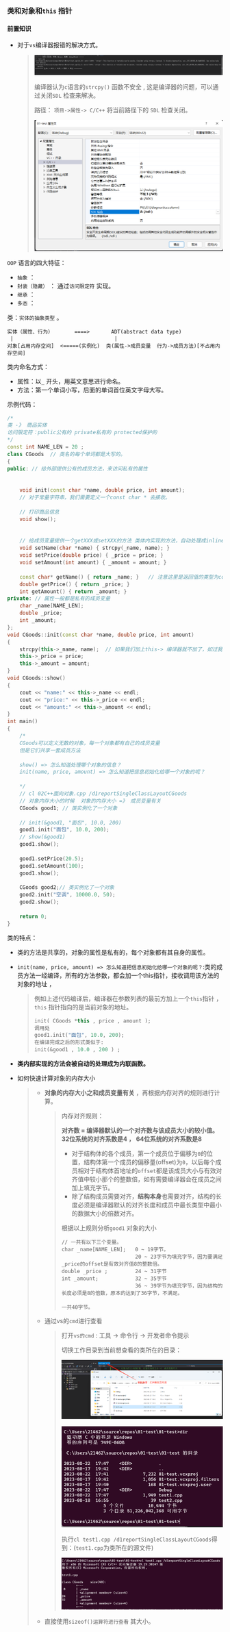 ### 类和对象和`this` 指针

 #### 前置知识

+ 对于`vs`编译器报错的解决方式。

  > ![image-20230822173406324](assets/image-20230822173406324.png)
  >
  > 编译器认为`c`语言的`strcpy()` 函数不安全 , 这是编译器的问题，可以通过关闭`SDL` 检查来解决。
  >
  > 路径： `项目->属性-> C/C++` 将当前路径下的 `SDL` 检查关闭。
  >
  > ![image-20230822174053399](assets/image-20230822174053399.png)
  >
  > 



`OOP` 语言的四大特征：

+ `抽象` ： 
+  `封装（隐藏）` ： 通过`访问限定符` 实现。
+ `继承` ： 
+  `多态` ：  

类：`实体的抽象类型` 。

```
实体（属性、行为）       ====>       ADT(abstract data type)
 |                                 |
对象[占用内存空间]  <=====(实例化)  类(属性->成员变量  行为->成员方法)[不占用内存空间]
```

 类内命名方式：

+ 属性：以`_` 开头，用英文意思进行命名。
+ 方法：第一个单词小写，后面的单词首位英文字母大写。



示例代码：

```C++
/*
类 -》 商品实体
访问限定符：public公有的 private私有的 protected保护的
*/
const int NAME_LEN = 20 ; 
class CGoods  // 类名的每个单词都是大写的。
{
public: // 给外部提供公有的成员方法，来访问私有的属性
	
	
    void init(const char *name, double price, int amount);
    // 对于常量字符串，我们需要定义一个const char * 去接收。
    
	// 打印商品信息
	void show();
    
    
	// 给成员变量提供一个getXXX或setXXX的方法 类体内实现的方法，自动处理成inline内联函数
	void setName(char *name) { strcpy(_name, name); }
	void setPrice(double price) { _price = price; }
	void setAmount(int amount) { _amount = amount; }

	const char* getName() { return _name; }   // 注意这里是返回值的类型为const char*: 防止对象的私有属性被修改
	double getPrice() { return _price; }
	int getAmount() { return _amount; }
private: // 属性一般都是私有的成员变量
	char _name[NAME_LEN];
	double _price;
	int _amount;
};
void CGoods::init(const char *name, double price, int amount)
{
	strcpy(this->_name, name);  // 如果我们加上this-> 编译器就不加了，如过我们不加，那么编译器就帮我们加上。
	this->_price = price;
	this->_amount = amount;
}
void CGoods::show()
{
	cout << "name:" << this->_name << endl;
	cout << "price:" << this->_price << endl;
	cout << "amount:" << this->_amount << endl;
}
int main()
{
	/*
	CGoods可以定义无数的对象，每一个对象都有自己的成员变量
	但是它们共享一套成员方法

	show() => 怎么知道处理哪个对象的信息？
	init(name, price, amount) => 怎么知道把信息初始化给哪一个对象的呢？
	
	*/
	// cl 02C++面向对象.cpp /d1reportSingleClassLayoutCGoods
	// 对象内存大小的时候  对象的内存大小 =》 成员变量有关
	CGoods good1; // 类实例化了一个对象

	// init(&good1, "面包", 10.0, 200)
	good1.init("面包", 10.0, 200);
	// show(&good1)
	good1.show();

	good1.setPrice(20.5);
	good1.setAmount(100);
	good1.show();

	CGoods good2;// 类实例化了一个对象
	good2.init("空调", 10000.0, 50);
	good2.show();

    return 0; 
}
```



类的特点：

+ 类的方法是共享的，对象的属性是私有的，每个对象都有其自身的属性。

+ `init(name, price, amount) => 怎么知道把信息初始化给哪一个对象的呢？`:类的成员方法一经编译，所有的方法参数，都会加一个this指针，接收调用该方法的对象的地址  ， 

  > 例如上述代码编译后，编译器在参数列表的最前方加上一个`this`指针 ， `this` 指针指向的是当前对象的地址。  
  >
  >  ```C++
  > init( CGoods *this , price , amount ); 
  > 调用处
  > good1.init("面包", 10.0, 200);   
  > 在编译完成之后的形式类似于: 
  > init(&good1 , 10.0 , 200 ) ;  
  >  ```

+ **类内部实现的方法会被自动的处理成为内联函数。**

+ 如何快速计算对象的内存大小 

  > + **对象的内存大小之和成员变量有关** ，再根据内存对齐的规则进行计算。
  >
  >   >  内存对齐规则：
  >   >
  >   > **对齐数 = 编译器默认的一个对齐数与该成员大小的较小值。 32位系统的对齐系数是4 ， 64位系统的对齐系数是8**
  >   >
  >   > + 对于结构体的各个成员，第一个成员位于偏移为`0`的位置，结构体第一个成员的偏移量(offset)为`0`，以后每个成员相对于结构体首地址的`offset`都是该成员大小与有效对齐值中较小那个的整数倍，如有需要编译器会在成员之间加上填充字节。
  >   > + 除了结构成员需要对齐，**结构本身**也需要对齐，结构的长度必须是编译器默认的对齐长度和成员中最长类型中最小的数据大小的倍数对齐。
  >   >
  >   > 根据以上规则分析`good1` 对象的大小
  >   >
  >   > ``` 
  >   > // 一共有以下三个变量。
  >   > char _name[NAME_LEN];   0 ~ 19字节。      
  >   >  						20 ~ 23字节为填充字节，因为要满足_price的offset是有效对齐值8的整数倍。
  >   > double _price ;         24 ~ 31字节          
  >   > int _amount;            32 ~ 35字节
  >   > 						36 ~ 39字节为填充字节，因为结构的长度必须是8的倍数，原本的达到了36字节，不满足。
  >   > 
  >   > 一共40字节。
  >   > ```
  >
  > + 通过vs的`cmd`进行查看 
  >
  >   > 打开`vs的cmd` : 工具  ->  命令行 -> 开发者命令提示
  >   >
  >   > 切换工作目录到当前想查看的类所在的目录：	
  >   >
  >   > ![image-20230822175518349](assets/image-20230822175518349.png)
  >   >
  >   > ![image-20230822175713537](assets/image-20230822175713537.png)
  >   >
  >   > 执行`cl test1.cpp /d1reportSingleClassLayoutCGoods`得到：(`test1.cpp`为类所在的源文件) 
  >   >
  >   > ![image-20230822175905421](assets/image-20230822175905421.png)
  >
  > + 直接使用`sizeof()运算符进行查看` 其大小。 
